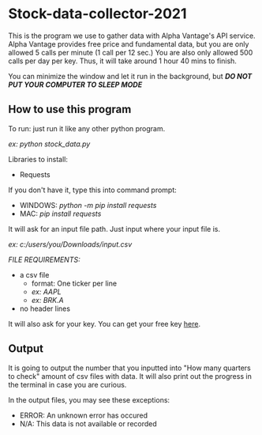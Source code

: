 # Stock-data-collector-2021
This is the program we use to gather data with Alpha Vantage's API service.
Alpha Vantage provides free price and fundamental data, but you are only allowed 5 calls per minute (1 call per 12 sec.)
You are also only allowed 500 calls per day per key. Thus, it will take around 1 hour 40 mins to finish.

You can minimize the window and let it run in the background, but ***DO NOT PUT YOUR COMPUTER TO SLEEP MODE***

## How to use this program
To run: just run it like any other python program.

*ex: python stock_data.py*

Libraries to install:
- Requests

If you don't have it, type this into command prompt:

- WINDOWS: *python -m pip install requests*
- MAC: *pip install requests*

It will ask for an input file path. Just input where your input file is.

*ex: c:/users/you/Downloads/input.csv*

*FILE REQUIREMENTS:*
- a csv file
  - format: One ticker per line
  - *ex: AAPL*
  - *ex: BRK.A*
- no header lines

It will also ask for your key. You can get your free key [here](https://www.alphavantage.co/support/#api-key).

## Output
It is going to output the number that you inputted into "How many quarters to check" amount of csv files with data.
It will also print out the progress in the terminal in case you are curious.

In the output files, you may see these exceptions:
- ERROR: An unknown error has occured
- N/A: This data is not available or recorded
